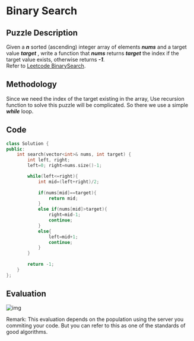 # Binary Search
## Puzzle Description
Given a  ***n*** sorted (ascending) integer array of elements  ***nums*** and a target value  ***target***  , write a function that  ***nums*** returns ***target*** the index if the target value exists, otherwise returns ***-1***.   
Refer to [Leetcode BinarySearch](https://leetcode.cn/problems/binary-search/).

## Methodology
Since we need the index of the target existing in the array, Use recursion function to solve this puzzle will be complicated. So there we use a simple ***while*** loop.      

## Code
```c++
class Solution {
public:
    int search(vector<int>& nums, int target) {
        int left, right;
        left=0; right=nums.size()-1;

        while(left<=right){
            int mid=(left+right)/2;
            
            if(nums[mid]==target){
                return mid;
            }
            else if(nums[mid]>target){
                right=mid-1;
                continue;
            }
            else{
                left=mid+1;
                continue;
            }
        }
        
        return -1;
    }
};
```

## Evaluation
![img](./binary_search.png)   

Remark: This evaluation depends on the population using the server you commiting your code. But you can refer to this as one of the standards of good algorithms.